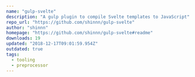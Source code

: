 ```yaml
---
name: "gulp-svelte"
description: "A gulp plugin to compile Svelte templates to JavaScript"
repo_url: "https://github.com/shinnn/gulp-svelte"
author: "shinnn"
homepage: "https://github.com/shinnn/gulp-svelte#readme"
downloads: 19
updated: "2018-12-17T09:01:59.954Z"
outdated: true
tags: 
  - tooling
  - preprocessor
---
```

